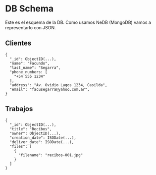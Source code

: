DB Schema
=========

Este es el esquema de la DB. Como usamos NeDB (MongoDB) vamos a representarlo
con JSON.

## Clientes

````
{
  "_id": ObjectID(...),
  "name": "Facundo",
  "last_name": "Segarra",
  "phone_numbers: [
    "+54 555 1234"
  ],
  "address": "Av. Ovidio Lagos 1234, Casilda",
  "email": "facusegarra@yahoo.com.ar",
}
````
## Trabajos

````
{
  "_id": ObjectID(...),
  "title": "Recibos",
  "owner": ObjectID(...),
  "creation_date": ISODate(...),
  "deliver_date": ISODate(...),
  "files": [
    {
      "filename": "recibos-001.jpg"
    }
  ]
}
````
